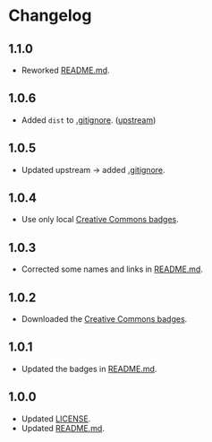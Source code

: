 # Changelog

## 1.1.0

- Reworked [README.md](./README.md).

## 1.0.6

- Added `dist` to [.gitignore](./.gitignore). ([upstream](https://github.com/EsotericTemplates/template-repository))

## 1.0.5

- Updated upstream $\rightarrow$ added [.gitignore](./.gitignore).

## 1.0.4

- Use only local [Creative Commons badges](./assets/images/icons/cc/).

## 1.0.3

- Corrected some names and links in [README.md](./README.md).

## 1.0.2

- Downloaded the [Creative Commons badges](./assets/images/icons/cc/).

## 1.0.1

- Updated the badges in [README.md](./README.md).

## 1.0.0

- Updated [LICENSE](./LICENSE).
- Updated [README.md](./README.md).

